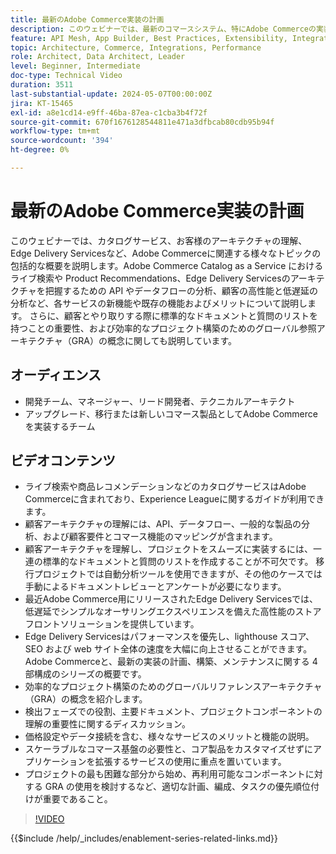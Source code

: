 ```yaml
---
title: 最新のAdobe Commerce実装の計画
description: このウェビナーでは、最新のコマースシステム、特にAdobe Commerceの実装計画について説明し、検出フェーズ、サービス、グローバルな参照アーキテクチャ、フロントエンド開発プラクティス、ベストプラクティスに関するディスカッションを含みます。
feature: API Mesh, App Builder, Best Practices, Extensibility, Integration
topic: Architecture, Commerce, Integrations, Performance
role: Architect, Data Architect, Leader
level: Beginner, Intermediate
doc-type: Technical Video
duration: 3511
last-substantial-update: 2024-05-07T00:00:00Z
jira: KT-15465
exl-id: a8e1cd14-e9ff-46ba-87ea-c1cba3b4f72f
source-git-commit: 670f1676128544811e471a3dfbcab80cdb95b94f
workflow-type: tm+mt
source-wordcount: '394'
ht-degree: 0%

---
```


# 最新のAdobe Commerce実装の計画

このウェビナーでは、カタログサービス、お客様のアーキテクチャの理解、Edge Delivery Servicesなど、Adobe Commerceに関連する様々なトピックの包括的な概要を説明します。&#x200B;Adobe Commerce Catalog as a Service におけるライブ検索や Product Recommendations、Edge Delivery Servicesのアーキテクチャを把握するための API やデータフローの分析、顧客の高性能と低遅延の分析など、各サービスの新機能や既存の機能およびメリットについて説明します。 さらに、顧客とやり取りする際に標準的なドキュメントと質問のリストを持つことの重要性、および効率的なプロジェクト構築のためのグローバル参照アーキテクチャ（GRA）の概念に関しても説明しています。

## オーディエンス

* 開発チーム、マネージャー、リード開発者、テクニカルアーキテクト
* アップグレード、移行または新しいコマース製品としてAdobe Commerceを実装するチーム

## ビデオコンテンツ

* ライブ検索や商品レコメンデーションなどのカタログサービスはAdobe Commerceに含まれており、Experience Leagueに関するガイドが利用できます。
* 顧客アーキテクチャの理解には、API、データフロー、一般的な製品の分析、および顧客要件とコマース機能のマッピングが含まれます。
* 顧客アーキテクチャを理解し、プロジェクトをスムーズに実装するには、一連の標準的なドキュメントと質問のリストを作成することが不可欠です。
移行プロジェクトでは自動分析ツールを使用できますが、その他のケースでは手動によるドキュメントレビューとアンケートが必要になります。
* 最近Adobe Commerce用にリリースされたEdge Delivery Servicesでは、低遅延でシンプルなオーサリングエクスペリエンスを備えた高性能のストアフロントソリューションを提供しています。
* Edge Delivery Servicesはパフォーマンスを優先し、lighthouse スコア、SEO および web サイト全体の速度を大幅に向上させることができます。
Adobe Commerceと、最新の実装の計画、構築、メンテナンスに関する 4 部構成のシリーズの概要です。
* 効率的なプロジェクト構築のためのグローバルリファレンスアーキテクチャ（GRA）の概念を紹介します。
* 検出フェーズでの役割、主要ドキュメント、プロジェクトコンポーネントの理解の重要性に関するディスカッション。
* 価格設定やデータ接続を含む、様々なサービスのメリットと機能の説明。
* スケーラブルなコマース基盤の必要性と、コア製品をカスタマイズせずにアプリケーションを拡張するサービスの使用に重点を置いています。
* プロジェクトの最も困難な部分から始め、再利用可能なコンポーネントに対する GRA の使用を検討するなど、適切な計画、編成、タスクの優先順位付けが重要であること。

>[!VIDEO](https://video.tv.adobe.com/v/3428987?learn=on)

{{$include /help/_includes/enablement-series-related-links.md}}
